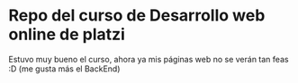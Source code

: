 # Repo del curso de Desarrollo web online de platzi

Estuvo muy bueno el curso, ahora ya mis páginas web no se verán tan feas :D (me gusta más el BackEnd)
